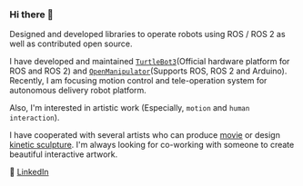 ### Hi there 👋

Designed and developed libraries to operate robots using ROS / ROS 2 as well as contributed open source.

I have developed and maintained [`TurtleBot3`](https://emanual.robotis.com/docs/en/platform/turtlebot3/overview/)(Official hardware platform for ROS and ROS 2) and [`OpenManipulator`](https://emanual.robotis.com/docs/en/platform/openmanipulator_main)(Supports ROS, ROS 2 and Arduino).
Recently, I am focusing motion control and tele-operation system for autonomous delivery robot platform.

Also, I'm interested in artistic work (Especially, `motion` and `human interaction`). 

I have cooperated with several artists who can produce [movie](https://youtu.be/6-kGALQmEk0) or design [kinetic sculpture](https://youtu.be/A0SC21MFM94?t=429).
I'm always looking for co-working with someone to create beautiful interactive artwork.

🔭 [LinkedIn](https://www.linkedin.com/in/taehun-lim-bb108a180/)

<!--
**routiful/routiful** is a ✨ _special_ ✨ repository because its `README.md` (this file) appears on your GitHub profile.

Here are some ideas to get you started:

- 🔭 I’m currently working on ...
- 🌱 I’m currently learning ...
- 👯 I’m looking to collaborate on ...
- 🤔 I’m looking for help with ...
- 💬 Ask me about ...
- 📫 How to reach me: ...
- 😄 Pronouns: ...
- ⚡ Fun fact: ...
-->
